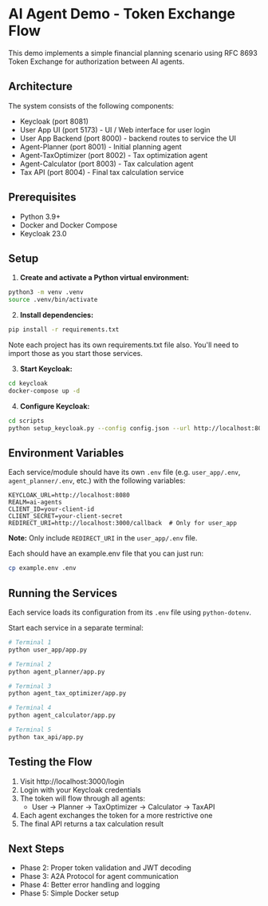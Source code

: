 # AI Agent Demo - Token Exchange Flow

This demo implements a simple financial planning scenario using RFC 8693 Token Exchange for authorization between AI agents.

## Architecture

The system consists of the following components:
* Keycloak (port 8081)
* User App UI (port 5173) - UI / Web interface for user login
* User App Backend (port 8000) - backend routes to service the UI
* Agent-Planner (port 8001) - Initial planning agent
* Agent-TaxOptimizer (port 8002) - Tax optimization agent
* Agent-Calculator (port 8003) - Tax calculation agent
* Tax API (port 8004) - Final tax calculation service

## Prerequisites

- Python 3.9+
- Docker and Docker Compose
- Keycloak 23.0

## Setup

1. **Create and activate a Python virtual environment:**
```bash
python3 -m venv .venv
source .venv/bin/activate
```

2. **Install dependencies:**
```bash
pip install -r requirements.txt
```

Note each project has its own requirements.txt file also. You'll need to import those as you start those services. 

3. **Start Keycloak:**
```bash
cd keycloak
docker-compose up -d
```

4. **Configure Keycloak:**

```bash
cd scripts
python setup_keycloak.py --config config.json --url http://localhost:8081 --debug --verbose
```

## Environment Variables

Each service/module should have its own `.env` file (e.g. `user_app/.env`, `agent_planner/.env`, etc.) with the following variables:

```
KEYCLOAK_URL=http://localhost:8080
REALM=ai-agents
CLIENT_ID=your-client-id
CLIENT_SECRET=your-client-secret
REDIRECT_URI=http://localhost:3000/callback  # Only for user_app
```

**Note:** Only include `REDIRECT_URI` in the `user_app/.env` file.

Each should have an example.env file that you can just run:

```bash
cp example.env .env
```

## Running the Services

Each service loads its configuration from its `.env` file using `python-dotenv`.

Start each service in a separate terminal:

```bash
# Terminal 1
python user_app/app.py

# Terminal 2
python agent_planner/app.py

# Terminal 3
python agent_tax_optimizer/app.py

# Terminal 4
python agent_calculator/app.py

# Terminal 5
python tax_api/app.py
```

## Testing the Flow

1. Visit http://localhost:3000/login
2. Login with your Keycloak credentials
3. The token will flow through all agents:
   - User → Planner → TaxOptimizer → Calculator → TaxAPI
4. Each agent exchanges the token for a more restrictive one
5. The final API returns a tax calculation result

## Next Steps

- Phase 2: Proper token validation and JWT decoding
- Phase 3: A2A Protocol for agent communication
- Phase 4: Better error handling and logging
- Phase 5: Simple Docker setup 